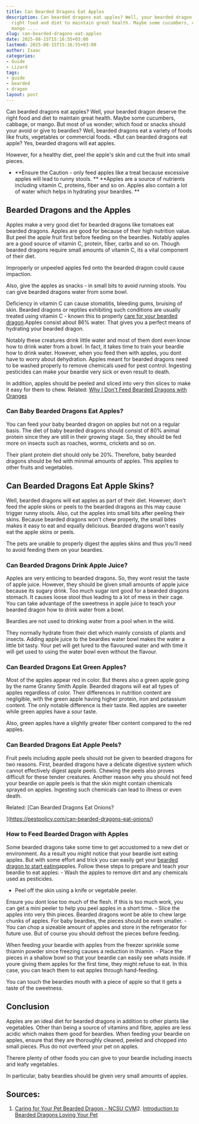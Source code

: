 ```yaml
---
title: Can Bearded Dragons Eat Apples
description: Can bearded dragons eat apples? Well, your bearded dragon deserve the
  right food and diet to maintain great health. Maybe some cucumbers, cabbage , or
  mango ....
slug: can-bearded-dragons-eat-apples
date: 2025-08-15T15:16:55+03:00
lastmod: 2025-08-15T15:16:55+03:00
author: Isaac
categories:
- Guide
- Lizard
tags:
- guide
- bearded
- dragon
layout: post
---
```

Can bearded dragons eat apples? Well, your bearded dragon deserve the right food and diet to maintain great health. Maybe some cucumbers, cabbage, or mango. But most of us wonder; which food or snacks should your avoid or give to beardies? Well, bearded dragons eat a variety of foods like fruits, vegetables or commercial foods. *But can bearded dragons eat apple? Yes, bearded dragons will eat apples.

However, for a healthy diet, peel the apple's skin and cut the fruit into small pieces.

* **Ensure the Caution - only feed apples like a treat because excessive apples will lead to runny stools. ** **Apples are a source of nutrients including vitamin C, proteins, fiber and so on. Apples also contain a lot of water which helps in hydrating your beardies. **

##  **Bearded Dragons and the Apples**

Apples make a very good diet for bearded dragons like tomatoes eat bearded dragons. Apples are good for because of their high nutrition value. But peel the apple fruit first before feeding on the beardies. Notably apples are a good source of vitamin C, protein, fiber, carbs and so on. Though bearded dragons require small amounts of vitamin C, its a vital component of their diet.

Improperly or unpeeled apples fed onto the bearded dragon could cause impaction.

Also, give the apples as snacks - in small bits to avoid running stools. You can give bearded dragons water from some bowl.

Deficiency in vitamin C can cause stomatitis, bleeding gums, bruising of skin. Bearded dragons or reptiles exhibiting such conditions are usually treated using vitamin C - known this to properly [care for your bearded dragon](http://www.animalplanet.com/pets/other-pets/bearded-dragon-stats-facts/).Apples consist about 86% water. That gives you a perfect means of hydrating your bearded dragon.

Notably these creatures drink little water and most of them dont even know how to drink water from a bowl. In fact, it takes time to train your beardie how to drink water. However, when you feed then with apples, you dont have to worry about dehydration. Apples meant for bearded dragons need to be washed properly to remove chemicals used for pest control. Ingesting pesticides can make your beardie very sick or even result to death.

In addition, apples should be peeled and sliced into very thin slices to make it easy for them to chew. Related: [Why I Don't Feed Bearded Dragons with Oranges](https://pestpolicy.com/can-bearded-dragons-eat-oranges/)

###  **Can Baby Bearded Dragons Eat Apples?**

You can feed your baby bearded dragon on apples but not on a regular basis. The diet of baby bearded dragons should consist of 80% animal protein since they are still in their growing stage. So, they should be fed more on insects such as roaches, worms, crickets and so on.

Their plant protein diet should only be 20%. Therefore, baby bearded dragons should be fed with minimal amounts of apples. This applies to other fruits and vegetables.

##  Can Bearded Dragons Eat Apple Skins?

Well, bearded dragons will eat apples as part of their diet. However, don't feed the apple skins or peels to the bearded dragons as this may cause trigger runny stools. Also, cut the apples into small bits after peeling their skins. Because bearded dragons won't chew properly, the small bites makes it easy to eat and equally delicious. Bearded dragons won't easily eat the apple skins or peels.

The pets are unable to properly digest the apples skins and thus you'll need to avoid feeding them on your beardies.

###  **Can Bearded Dragons Drink Apple Juice?**

Apples are very enticing to bearded dragons. So, they wont resist the taste of apple juice. However, they should be given small amounts of apple juice because its sugary drink. Too much sugar isnt good for a bearded dragons stomach. It causes loose stool thus leading to a lot of mess in their cage. You can take advantage of the sweetness in apple juice to teach your bearded dragon how to drink water from a bowl.

Beardies are not used to drinking water from a pool when in the wild.

They normally hydrate from their diet which mainly consists of plants and insects. Adding apple juice to the beardies water bowl makes the water a little bit tasty. Your pet will get lured to the flavoured water and with time it will get used to using the water bowl even without the flavour.

###  **Can Bearded Dragons Eat Green Apples?**

Most of the apples appear red in color. But theres also a green apple going by the name Granny Smith Apple. Bearded dragons will eat all types of apples regardless of color. Their differences in nutrition content are negligible, with the green apple having higher protein, iron and potassium content. The only notable difference is their taste. Red apples are sweeter while green apples have a sour taste.

Also, green apples have a slightly greater fiber content compared to the red apples.

###  **Can Bearded Dragons Eat Apple Peels?**

Fruit peels including apple peels should not be given to bearded dragons for two reasons. First, bearded dragons have a delicate digestive system which cannot effectively digest apple peels. Chewing the peels also proves difficult for these tender creatures. Another reason why you should not feed your beardie on apple peels is that the skin might contain chemicals sprayed on apples. Ingesting such chemicals can lead to illness or even death.

Related: [Can Bearded Dragons Eat Onions?

](https://pestpolicy.com/can-bearded-dragons-eat-onions/)

###  **How to Feed Bearded Dragon with Apples**

Some bearded dragons take some time to get accustomed to a new diet or environment. As a result you might notice that your beardie isnt eating apples. But with some effort and trick you can easily get your [bearded dragon to start eating](https://pestpolicy.com/can-bearded-dragons-eat-mango/)apples. Follow these steps to prepare and teach your beardie to eat apples: - Wash the apples to remove dirt and any chemicals used as pesticides.

- Peel off the skin using a knife or vegetable peeler.

Ensure you dont lose too much of the flesh. If this is too much work, you can get a mini peeler to help you peel apples in a short time. - Slice the apples into very thin pieces. Bearded dragons wont be able to chew large chunks of apples. For baby beardies, the pieces should be even smaller. - You can chop a sizeable amount of apples and store in the refrigerator for future use. But of course you should defrost the pieces before feeding.

When feeding your beardie with apples from the freezer sprinkle some thiamin powder since freezing causes a reduction in thiamin. - Place the pieces in a shallow bowl so that your beardie can easily see whats inside. If youre giving them apples for the first time, they might refuse to eat. In this case, you can teach them to eat apples through hand-feeding.

You can touch the beardies mouth with a piece of apple so that it gets a taste of the sweetness.

##  **Conclusion**

Apples are an ideal diet for bearded dragons in addition to other plants like vegetables. Other than being a source of vitamins and fibre, apples are less acidic which makes them good for beardies. When feeding your beardie on apples, ensure that they are thoroughly cleaned, peeled and chopped into small pieces. Plus do not overfeed your pet on apples.

Therere plenty of other foods you can give to your beardie including insects and leafy vegetables.

In particular, baby beardies should be given very small amounts of apples.

##  Sources:

1. [Caring for Your Pet Bearded Dragon - NCSU CVM](https://cvm.ncsu.edu/documents/caring-for-your-bearded-dragon/)2. [Introduction to Bearded Dragons Loving Your Pet](https://www.lovingyourpet.co.uk/bearded-dragons/introduction-to-bearded-dragons.php)
